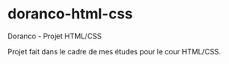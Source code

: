 # doranco-html-css
Doranco - Projet HTML/CSS 


Projet fait dans le cadre de mes études pour le cour HTML/CSS.
